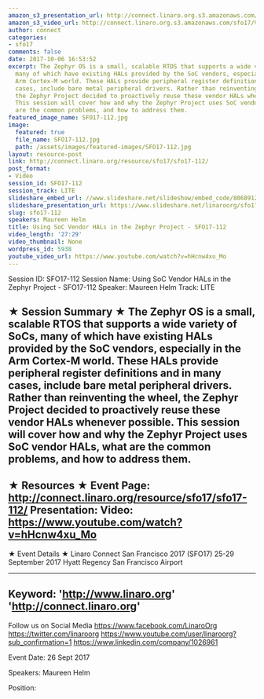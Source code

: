 ```yaml
---
amazon_s3_presentation_url: http://connect.linaro.org.s3.amazonaws.com/sfo17/Presentations/SFO17-112%20-%20Using%20SoC%20Vendor%20HALs%20in%20the%20Zephyr%20Project.pdf
amazon_s3_video_url: http://connect.linaro.org.s3.amazonaws.com/sfo17/Videos/SFO17-112%20Using%20SoC%20Vendor%20HALs%20in%20the%20Zephyr%20Project.mp4
author: connect
categories:
- sfo17
comments: false
date: 2017-10-06 16:53:52
excerpt: The Zephyr OS is a small, scalable RTOS that supports a wide variety of SoCs,
  many of which have existing HALs provided by the SoC vendors, especially in the
  Arm Cortex-M world. These HALs provide peripheral register definitions and in many
  cases, include bare metal peripheral drivers. Rather than reinventing the wheel,
  the Zephyr Project decided to proactively reuse these vendor HALs whenever possible.
  This session will cover how and why the Zephyr Project uses SoC vendor HALs, what
  are the common problems, and how to address them.
featured_image_name: SFO17-112.jpg
image:
  featured: true
  file_name: SFO17-112.jpg
  path: /assets/images/featured-images/SFO17-112.jpg
layout: resource-post
link: http://connect.linaro.org/resource/sfo17/sfo17-112/
post_format:
- Video
session_id: SFO17-112
session_track: LITE
slideshare_embed_url: //www.slideshare.net/slideshow/embed_code/80689129
slideshare_presentation_url: https://www.slideshare.net/linaroorg/sfo17-112-using-so-c-vendor-hals-in-the-zephyr-project
slug: sfo17-112
speakers: Maureen Helm
title: Using SoC Vendor HALs in the Zephyr Project - SFO17-112
video_length: '27:29'
video_thumbnail: None
wordpress_id: 5938
youtube_video_url: https://www.youtube.com/watch?v=hHcnw4xu_Mo
---
```


Session ID: SFO17-112
Session Name: Using SoC Vendor HALs in the Zephyr Project - SFO17-112
Speaker: Maureen Helm
Track: LITE

★ Session Summary ★
The Zephyr OS is a small, scalable RTOS that supports a wide variety of SoCs, many of which have existing HALs provided by the SoC vendors, especially in the Arm Cortex-M world. These HALs provide peripheral register definitions and in many cases, include bare metal peripheral drivers. Rather than reinventing the wheel, the Zephyr Project decided to proactively reuse these vendor HALs whenever possible. This session will cover how and why the Zephyr Project uses SoC vendor HALs, what are the common problems, and how to address them.
---------------------------------------------------
★ Resources ★
Event Page: http://connect.linaro.org/resource/sfo17/sfo17-112/
Presentation:
Video: https://www.youtube.com/watch?v=hHcnw4xu_Mo
---------------------------------------------------

★ Event Details ★
Linaro Connect San Francisco 2017 (SFO17)
25-29 September 2017
Hyatt Regency San Francisco Airport

---------------------------------------------------
Keyword:
'http://www.linaro.org'
'http://connect.linaro.org'
---------------------------------------------------
Follow us on Social Media
https://www.facebook.com/LinaroOrg
https://twitter.com/linaroorg
https://www.youtube.com/user/linaroorg?sub_confirmation=1
https://www.linkedin.com/company/1026961

Event Date: 26 Sept 2017

Speakers: Maureen Helm

Position: